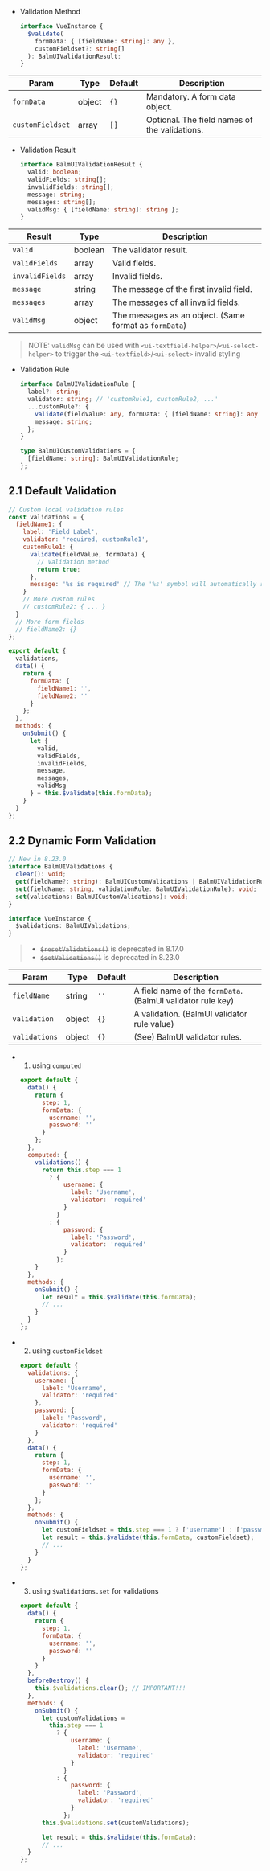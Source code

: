 - Validation Method

  ```ts
  interface VueInstance {
    $validate(
      formData: { [fieldName: string]: any },
      customFieldset?: string[]
    ): BalmUIValidationResult;
  }
  ```

| Param            | Type   | Default | Description                                   |
| ---------------- | ------ | ------- | --------------------------------------------- |
| `formData`       | object | `{}`    | Mandatory. A form data object.                |
| `customFieldset` | array  | `[]`    | Optional. The field names of the validations. |

- Validation Result

  ```ts
  interface BalmUIValidationResult {
    valid: boolean;
    validFields: string[];
    invalidFields: string[];
    message: string;
    messages: string[];
    validMsg: { [fieldName: string]: string };
  }
  ```

| Result          | Type    | Description                                            |
| --------------- | ------- | ------------------------------------------------------ |
| `valid`         | boolean | The validator result.                                  |
| `validFields`   | array   | Valid fields.                                          |
| `invalidFields` | array   | Invalid fields.                                        |
| `message`       | string  | The message of the first invalid field.                |
| `messages`      | array   | The messages of all invalid fields.                    |
| `validMsg`      | object  | The messages as an object. (Same format as `formData`) |

> NOTE: `validMsg` can be used with `<ui-textfield-helper>`/`<ui-select-helper>` to trigger the `<ui-textfield>`/`<ui-select>` invalid styling

- Validation Rule

  ```ts
  interface BalmUIValidationRule {
    label?: string;
    validator: string; // 'customRule1, customRule2, ...'
    ...customRule?: {
      validate(fieldValue: any, formData: { [fieldName: string]: any }): boolean;
      message: string;
    };
  }

  type BalmUICustomValidations = {
    [fieldName: string]: BalmUIValidationRule;
  };
  ```

## 2.1 Default Validation

```js
// Custom local validation rules
const validations = {
  fieldName1: {
    label: 'Field Label',
    validator: 'required, customRule1',
    customRule1: {
      validate(fieldValue, formData) {
        // Validation method
        return true;
      },
      message: '%s is required' // The '%s' symbol will automatically replace the label text
    }
    // More custom rules
    // customRule2: { ... }
  }
  // More form fields
  // fieldName2: {}
};

export default {
  validations,
  data() {
    return {
      formData: {
        fieldName1: '',
        fieldName2: ''
      }
    };
  },
  methods: {
    onSubmit() {
      let {
        valid,
        validFields,
        invalidFields,
        message,
        messages,
        validMsg
      } = this.$validate(this.formData);
    }
  }
};
```

## 2.2 Dynamic Form Validation

```ts
// New in 8.23.0
interface BalmUIValidations {
  clear(): void;
  get(fieldName?: string): BalmUICustomValidations | BalmUIValidationRule; // show current validation rule(s)
  set(fieldName: string, validationRule: BalmUIValidationRule): void;
  set(validations: BalmUICustomValidations): void;
}

interface VueInstance {
  $validations: BalmUIValidations;
}
```

> - <del>`$resetValidations()`</del> is deprecated in 8.17.0
> - <del>`$setValidations()`</del> is deprecated in 8.23.0

| Param         | Type   | Default | Description                                                 |
| ------------- | ------ | ------- | ----------------------------------------------------------- |
| `fieldName`   | string | `''`    | A field name of the `formData`. (BalmUI validator rule key) |
| `validation`  | object | `{}`    | A validation. (BalmUI validator rule value)                 |
| `validations` | object | `{}`    | (See) BalmUI validator rules.                               |

- 1. using `computed`

  ```js
  export default {
    data() {
      return {
        step: 1,
        formData: {
          username: '',
          password: ''
        }
      };
    },
    computed: {
      validations() {
        return this.step === 1
          ? {
              username: {
                label: 'Username',
                validator: 'required'
              }
            }
          : {
              password: {
                label: 'Password',
                validator: 'required'
              }
            };
      }
    },
    methods: {
      onSubmit() {
        let result = this.$validate(this.formData);
        // ...
      }
    }
  };
  ```

- 2. using `customFieldset`

  ```js
  export default {
    validations: {
      username: {
        label: 'Username',
        validator: 'required'
      },
      password: {
        label: 'Password',
        validator: 'required'
      }
    },
    data() {
      return {
        step: 1,
        formData: {
          username: '',
          password: ''
        }
      };
    },
    methods: {
      onSubmit() {
        let customFieldset = this.step === 1 ? ['username'] : ['password'];
        let result = this.$validate(this.formData, customFieldset);
        // ...
      }
    }
  };
  ```

- 3. using `$validations.set` for validations

  ```js
  export default {
    data() {
      return {
        step: 1,
        formData: {
          username: '',
          password: ''
        }
      }
    },
    beforeDestroy() {
      this.$validations.clear(); // IMPORTANT!!!
    },
    methods: {
      onSubmit() {
        let customValidations =
          this.step === 1
            ? {
                username: {
                  label: 'Username',
                  validator: 'required'
                }
              }
            : {
                password: {
                  label: 'Password',
                  validator: 'required'
                }
              };
        this.$validations.set(customValidations);

        let result = this.$validate(this.formData);
        // ...
    }
  };
  ```

